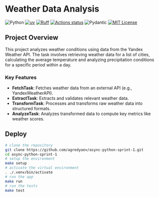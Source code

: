 # Weather Data Analysis
![Python](https://img.shields.io/badge/python-3.13-blue)
[![uv](https://img.shields.io/endpoint?url=https://raw.githubusercontent.com/astral-sh/uv/main/assets/badge/v0.json)](https://github.com/astral-sh/uv)
[![Ruff](https://img.shields.io/endpoint?url=https://raw.githubusercontent.com/astral-sh/ruff/main/assets/badge/v2.json)](https://github.com/astral-sh/ruff)
[![Actions status](https://github.com/agredyaev/async-python-sprint-1/actions/workflows/app-testing.yml/badge.svg)](https://github.com/agredyaev/async-python-sprint-1/actions)
![Pydantic](https://img.shields.io/badge/Pydantic-red?logo=pydantic&logoColor=white)
[![MIT License](https://img.shields.io/badge/license-MIT-green.svg)](LICENSE)

## Project Overview

This project analyzes weather conditions using data from the Yandex Weather API. The task involves retrieving weather data for a list of cities, calculating the average temperature and analyzing precipitation conditions for a specific period within a day.

### Key Features
- **FetchTask**: Fetches weather data from an external API (e.g., YandexWeatherAPI).
- **ExtractTask**: Extracts and validates relevant weather data.
- **TransformTask**: Processes and transforms raw weather data into structured formats.
- **AnalyzeTask**: Analyzes transformed data to compute key metrics like weather scores.

## Deploy
```bash
# clone the repository
git clone https://github.com/agredyaev/async-python-sprint-1.git
cd async-python-sprint-1
# setup the environment
make setup
# activate the virtual environment
. ./.venv/bin/activate
# run the app
make run
# run the tests
make test
```
